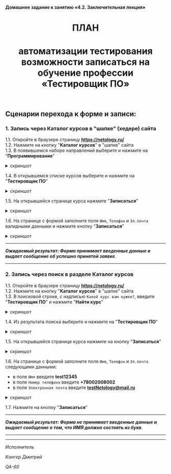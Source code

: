 #### Домашнее задание к занятию «4.2. Заключительная лекция»

<div align="center">
  
# ПЛАН
# автоматизации тестирования возможности записаться на обучение профессии «Тестировщик ПО»
<br>
<div align="left">

## Сценарии перехода к форме и записи:

### 1. Запись через **Каталог курсов** в "шапке" (хедере) сайта <br>
   1.1. Откройте в браузере страницу **https://netology.ru/**  <br>
   1.2. Нажмите на кнопку "**Каталог курсов**" в "шапке" сайта  <br>
   1.3. В появившемся наборе направлений выберите и нажмите на "**Программирование**" 
  
   <details>
 <summary>скриншот</summary>

   ![8 10_screen_01](https://github.com/Kanger79/HW_8.10_Final/assets/127352228/e4e341ec-128c-4f96-93b0-7af68a2b6803)

</details>
   
   1.4. В открывшемся списке курсов выберите и нажмите на "**Тестировщик ПО**"  
   
   <details>
 <summary>скриншот</summary>
  
  ![8 10_screen_02](https://github.com/Kanger79/HW_8.10_Final/assets/127352228/f4a05183-e3c8-4014-8dac-c81be375d76a)

</details>

   1.5. На открывшейся странице курса нажмите "**Записаться**" <br>

 <details>
 <summary>скриншот</summary>
  
   ![8 10_screen_03](https://github.com/Kanger79/HW_8.10_Final/assets/127352228/7bf84223-011e-44eb-90c5-2e71b58c8376)

</details>

   1.6. На странице с формой заполните поля `Имя`, `Телефон` и `Эл.почта` валидными данными и нажмите кнопку "**Записаться**"  

<details>
 <summary>скриншот</summary>
  
![8 10_screen_04](https://github.com/Kanger79/HW_8.10_Final/assets/127352228/8d67c8f5-b1ab-4c43-9294-da28e17daaaf)


</details>

---
***Ожидаемый результат: Форма принимает введенные данные и выдает сообщение об успешно принятой заявке***.

---


### 2. Запись через поиск в разделе **Каталог курсов** <br>
   1.1. Откройте в браузере страницу **https://netology.ru/**  <br>
   1.2. Нажмите на кнопку "**Каталог курсов**" в "шапке" сайта  <br>
   1.3. В поисковой строке, с надписью `Какой курс вам нужен?`, введите "**Тестировщик ПО**" и нажмите "**Найти курс**"
 
 <details>
 <summary>скриншот</summary>

   ![8 10_screen_05](https://github.com/Kanger79/HW_8.10_Final/assets/127352228/e3741dfd-8365-4b9d-98fb-ec32a0d9623e)
   
</details>

   1.4. Из результата поиска выберите и нажмите на "**Тестировщик ПО**"

<details>
 <summary>скриншот</summary>

   ![8 10_screen_06](https://github.com/Kanger79/HW_8.10_Final/assets/127352228/a4f84460-ef1e-47b9-8557-02f2aeca2169)

   </details>

1.5. На открывшейся странице курса нажмите на кнопку "**Записаться**" <br>

 <details>
 <summary>скриншот</summary>
  
   ![8 10_screen_03](https://github.com/Kanger79/HW_8.10_Final/assets/127352228/7bf84223-011e-44eb-90c5-2e71b58c8376)

</details>

   1.6. На странице с формой заполните поля `Имя`, `Телефон` и `Эл.почта` следующими данными:
   * в поле `Имя` введите **test12345**
   * в поле `Номер телефона` введите **+78002008002**
   * в поле `Электронная почта` введите **testNetology@mail.ru**

<details>
 <summary>скриншот</summary>
  
![8 10_screen_04](https://github.com/Kanger79/HW_8.10_Final/assets/127352228/8d67c8f5-b1ab-4c43-9294-da28e17daaaf)

</details>

1.7. Нажмите на кнопку "**Записаться**"

---
***Ожидаемый результат: Форма не принимает введенные данные и выдает сообщение о том, что ИМЯ должно состоять из букв***.

---
   

***


*Исполнитель*

*Кангер Дмитрий*

*QA-60*
